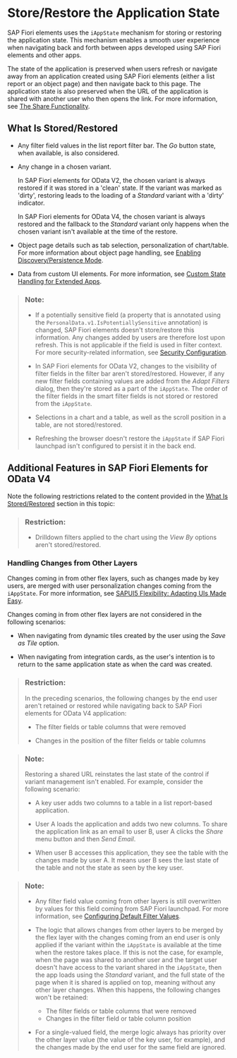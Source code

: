 <!-- loio46bf248182ed47cb85a05610abe361f7 -->

# Store/Restore the Application State

SAP Fiori elements uses the `iAppState` mechanism for storing or restoring the application state. This mechanism enables a smooth user experience when navigating back and forth between apps developed using SAP Fiori elements and other apps.

The state of the application is preserved when users refresh or navigate away from an application created using SAP Fiori elements \(either a list report or an object page\) and then navigate back to this page. The application state is also preserved when the URL of the application is shared with another user who then opens the link. For more information, see [The Share Functionality](the-share-functionality-022bf0d.md).



<a name="loio46bf248182ed47cb85a05610abe361f7__section_nkf_5ff_ymb"/>

## What Is Stored/Restored

-   Any filter field values in the list report filter bar. The *Go* button state, when available, is also considered.

-   Any change in a chosen variant.

    In SAP Fiori elements for OData V2, the chosen variant is always restored if it was stored in a 'clean' state. If the variant was marked as 'dirty', restoring leads to the loading of a *Standard* variant with a 'dirty' indicator.

    In SAP Fiori elements for OData V4, the chosen variant is always restored and the fallback to the *Standard* variant only happens when the chosen variant isn't available at the time of the restore.

-   Object page details such as tab selection, personalization of chart/table. For more information about object page handling, see [Enabling Discovery/Persistence Mode](enabling-discovery-persistence-mode-7c62084.md).

-   Data from custom UI elements. For more information, see [Custom State Handling for Extended Apps](custom-state-handling-for-extended-apps-89fa878.md).


> ### Note:  
> -   If a potentially sensitive field \(a property that is annotated using the `PersonalData.v1.IsPotentiallySensitive` annotation\) is changed, SAP Fiori elements doesn't store/restore this information. Any changes added by users are therefore lost upon refresh. This is not applicable if the field is used in filter context. For more security-related information, see [Security Configuration](security-configuration-ba0484b.md).
> 
> -   In SAP Fiori elements for OData V2, changes to the visibility of filter fields in the filter bar aren't stored/restored. However, if any new filter fields containing values are added from the *Adapt Filters* dialog, then they're stored as a part of the `iAppState`. The order of the filter fields in the smart filter fields is not stored or restored from the `iAppState`.
> 
> -   Selections in a chart and a table, as well as the scroll position in a table, are not stored/restored.
> 
> -   Refreshing the browser doesn't restore the `iAppState` if SAP Fiori launchpad isn't configured to persist it in the back end.



<a name="loio46bf248182ed47cb85a05610abe361f7__section_bkt_vyl_mtb"/>

## Additional Features in SAP Fiori Elements for OData V4

Note the following restrictions related to the content provided in the [What Is Stored/Restored](store-restore-the-application-state-46bf248.md#loio46bf248182ed47cb85a05610abe361f7__section_nkf_5ff_ymb) section in this topic:

> ### Restriction:  
> -   Drilldown filters applied to the chart using the *View By* options aren't stored/restored.



### Handling Changes from Other Layers

Changes coming in from other flex layers, such as changes made by key users, are merged with user personalization changes coming from the `iAppState`. For more information, see [SAPUI5 Flexibility: Adapting UIs Made Easy](../04_Essentials/sapui5-flexibility-adapting-uis-made-easy-a8e55aa.md).

Changes coming in from other flex layers are not considered in the following scenarios:

-   When navigating from dynamic tiles created by the user using the *Save as Tile* option.

-   When navigating from integration cards, as the user's intention is to return to the same application state as when the card was created.


> ### Restriction:  
> In the preceding scenarios, the following changes by the end user aren't retained or restored while navigating back to SAP Fiori elements for OData V4 application:
> 
> -   The filter fields or table columns that were removed
> 
> -   Changes in the position of the filter fields or table columns

> ### Note:  
> Restoring a shared URL reinstates the last state of the control if variant management isn't enabled. For example, consider the following scenario:
> 
> -   A key user adds two columns to a table in a list report-based application.
> 
> -   User A loads the application and adds two new columns. To share the application link as an email to user B, user A clicks the *Share* menu button and then *Send Email*.
> 
> -   When user B accesses this application, they see the table with the changes made by user A. It means user B sees the last state of the table and not the state as seen by the key user.

> ### Note:  
> -   Any filter field value coming from other layers is still overwritten by values for this field coming from SAP Fiori launchpad. For more information, see [Configuring Default Filter Values](configuring-default-filter-values-f27ad7b.md).
> 
> -   The logic that allows changes from other layers to be merged by the flex layer with the changes coming from an end user is only applied if the variant within the `iAppState` is available at the time when the restore takes place. If this is not the case, for example, when the page was shared to another user and the target user doesn't have access to the variant shared in the `iAppState`, then the app loads using the *Standard* variant, and the full state of the page when it is shared is applied on top, meaning without any other layer changes. When this happens, the following changes won't be retained:
> 
>     -   The filter fields or table columns that were removed
>     -   Changes in the filter field or table column position
> 
> -   For a single-valued field, the merge logic always has priority over the other layer value \(the value of the key user, for example\), and the changes made by the end user for the same field are ignored.

